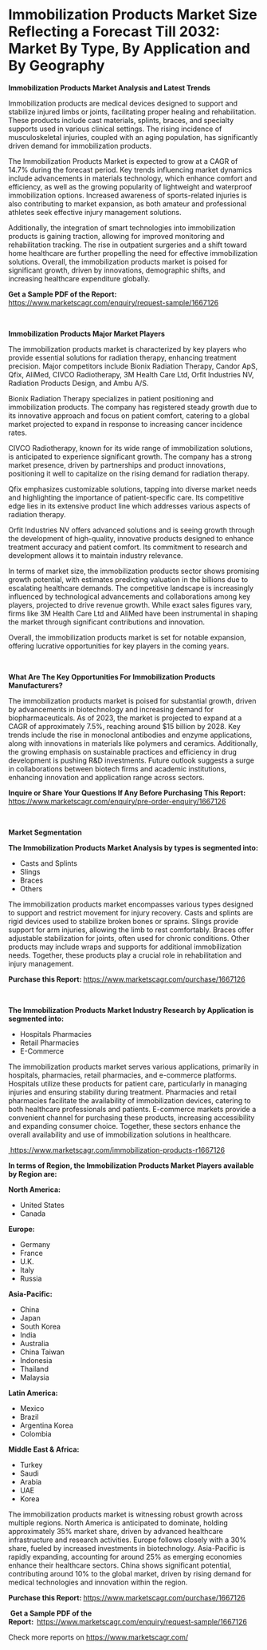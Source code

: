 <p><h1>Immobilization Products Market Size Reflecting a Forecast Till 2032: Market By Type, By Application and By Geography</h1></p><p><strong>Immobilization Products Market Analysis and Latest Trends</strong></p>
<p><p>Immobilization products are medical devices designed to support and stabilize injured limbs or joints, facilitating proper healing and rehabilitation. These products include cast materials, splints, braces, and specialty supports used in various clinical settings. The rising incidence of musculoskeletal injuries, coupled with an aging population, has significantly driven demand for immobilization products.</p><p>The Immobilization Products Market is expected to grow at a CAGR of 14.7% during the forecast period. Key trends influencing market dynamics include advancements in materials technology, which enhance comfort and efficiency, as well as the growing popularity of lightweight and waterproof immobilization options. Increased awareness of sports-related injuries is also contributing to market expansion, as both amateur and professional athletes seek effective injury management solutions.</p><p>Additionally, the integration of smart technologies into immobilization products is gaining traction, allowing for improved monitoring and rehabilitation tracking. The rise in outpatient surgeries and a shift toward home healthcare are further propelling the need for effective immobilization solutions. Overall, the immobilization products market is poised for significant growth, driven by innovations, demographic shifts, and increasing healthcare expenditure globally.</p></p>
<p><strong>Get a Sample PDF of the Report:&nbsp;</strong> <a href="https://www.marketscagr.com/enquiry/request-sample/1667126?utm_campaign=1889&utm_medium=2&utm_source=Github&utm_content=ia&utm_term=08032025&utm_id=immobilization-products">https://www.marketscagr.com/enquiry/request-sample/1667126</a></p>
<p>&nbsp;</p>
<p><strong>Immobilization Products Major Market Players</strong></p>
<p><p>The immobilization products market is characterized by key players who provide essential solutions for radiation therapy, enhancing treatment precision. Major competitors include Bionix Radiation Therapy, Candor ApS, Qfix, AliMed, CIVCO Radiotherapy, 3M Health Care Ltd, Orfit Industries NV, Radiation Products Design, and Ambu A/S.</p><p>Bionix Radiation Therapy specializes in patient positioning and immobilization products. The company has registered steady growth due to its innovative approach and focus on patient comfort, catering to a global market projected to expand in response to increasing cancer incidence rates. </p><p>CIVCO Radiotherapy, known for its wide range of immobilization solutions, is anticipated to experience significant growth. The company has a strong market presence, driven by partnerships and product innovations, positioning it well to capitalize on the rising demand for radiation therapy.</p><p>Qfix emphasizes customizable solutions, tapping into diverse market needs and highlighting the importance of patient-specific care. Its competitive edge lies in its extensive product line which addresses various aspects of radiation therapy.</p><p>Orfit Industries NV offers advanced solutions and is seeing growth through the development of high-quality, innovative products designed to enhance treatment accuracy and patient comfort. Its commitment to research and development allows it to maintain industry relevance.</p><p>In terms of market size, the immobilization products sector shows promising growth potential, with estimates predicting valuation in the billions due to escalating healthcare demands. The competitive landscape is increasingly influenced by technological advancements and collaborations among key players, projected to drive revenue growth. While exact sales figures vary, firms like 3M Health Care Ltd and AliMed have been instrumental in shaping the market through significant contributions and innovation.</p><p>Overall, the immobilization products market is set for notable expansion, offering lucrative opportunities for key players in the coming years.</p></p>
<p>&nbsp;</p>
<p><strong>What Are The Key Opportunities For Immobilization Products Manufacturers?</strong></p>
<p><p>The immobilization products market is poised for substantial growth, driven by advancements in biotechnology and increasing demand for biopharmaceuticals. As of 2023, the market is projected to expand at a CAGR of approximately 7.5%, reaching around $15 billion by 2028. Key trends include the rise in monoclonal antibodies and enzyme applications, along with innovations in materials like polymers and ceramics. Additionally, the growing emphasis on sustainable practices and efficiency in drug development is pushing R&D investments. Future outlook suggests a surge in collaborations between biotech firms and academic institutions, enhancing innovation and application range across sectors.</p></p>
<p><strong>Inquire or Share Your Questions If Any Before Purchasing This Report:</strong> <a href="https://www.marketscagr.com/enquiry/pre-order-enquiry/1667126?utm_campaign=1889&utm_medium=2&utm_source=Github&utm_content=ia&utm_term=08032025&utm_id=immobilization-products">https://www.marketscagr.com/enquiry/pre-order-enquiry/1667126</a></p>
<p>&nbsp;</p>
<p><strong>Market Segmentation</strong></p>
<p><strong>The Immobilization Products Market Analysis by types is segmented into:</strong></p>
<p><ul><li>Casts and Splints</li><li>Slings</li><li>Braces</li><li>Others</li></ul></p>
<p><p>The immobilization products market encompasses various types designed to support and restrict movement for injury recovery. Casts and splints are rigid devices used to stabilize broken bones or sprains. Slings provide support for arm injuries, allowing the limb to rest comfortably. Braces offer adjustable stabilization for joints, often used for chronic conditions. Other products may include wraps and supports for additional immobilization needs. Together, these products play a crucial role in rehabilitation and injury management.</p></p>
<p><strong>Purchase this Report:&nbsp;</strong><a href="https://www.marketscagr.com/purchase/1667126?utm_campaign=1889&utm_medium=2&utm_source=Github&utm_content=ia&utm_term=08032025&utm_id=immobilization-products">https://www.marketscagr.com/purchase/1667126</a></p>
<p>&nbsp;</p>
<p><strong>The Immobilization Products Market Industry Research by Application is segmented into:</strong></p>
<p><ul><li>Hospitals Pharmacies</li><li>Retail Pharmacies</li><li>E-Commerce</li></ul></p>
<p><p>The immobilization products market serves various applications, primarily in hospitals, pharmacies, retail pharmacies, and e-commerce platforms. Hospitals utilize these products for patient care, particularly in managing injuries and ensuring stability during treatment. Pharmacies and retail pharmacies facilitate the availability of immobilization devices, catering to both healthcare professionals and patients. E-commerce markets provide a convenient channel for purchasing these products, increasing accessibility and expanding consumer choice. Together, these sectors enhance the overall availability and use of immobilization solutions in healthcare.</p></p>
<p><a href="https://www.marketscagr.com/immobilization-products-r1667126?utm_campaign=1889&utm_medium=2&utm_source=Github&utm_content=ia&utm_term=08032025&utm_id=immobilization-products">&nbsp;https://www.marketscagr.com/immobilization-products-r1667126</a></p>
<p><strong>In terms of Region, the Immobilization Products Market Players available by Region are:</strong></p>
<p>
    <p> <strong> North America: </strong>
        <ul>
            <li>United States</li>
            <li>Canada</li>
        </ul>
        </p> 
    <p> <strong> Europe: </strong>
        <ul>
            <li>Germany</li>
            <li>France</li>
            <li>U.K.</li>
            <li>Italy</li>
            <li>Russia</li>
        </ul>
        </p> 
    <p> <strong> Asia-Pacific: </strong>
        <ul>
            <li>China</li>
            <li>Japan</li>
            <li>South Korea</li>
            <li>India</li>
            <li>Australia</li>
            <li>China Taiwan</li>
            <li>Indonesia</li>
            <li>Thailand</li>
            <li>Malaysia</li>
        </ul>
        </p> 
    <p> <strong> Latin America: </strong>
        <ul>
            <li>Mexico</li>
            <li>Brazil</li>
            <li>Argentina Korea</li>
            <li>Colombia</li>
        </ul>
        </p> 
    <p> <strong> Middle East & Africa: </strong>
        <ul>
            <li>Turkey</li>
            <li>Saudi</li>
            <li>Arabia</li>
            <li>UAE</li>
            <li>Korea</li>
        </ul>
    </p>
    </p>
<p><p>The immobilization products market is witnessing robust growth across multiple regions. North America is anticipated to dominate, holding approximately 35% market share, driven by advanced healthcare infrastructure and research activities. Europe follows closely with a 30% share, fueled by increased investments in biotechnology. Asia-Pacific is rapidly expanding, accounting for around 25% as emerging economies enhance their healthcare sectors. China shows significant potential, contributing around 10% to the global market, driven by rising demand for medical technologies and innovation within the region.</p></p>
<p><strong>Purchase this Report: </strong><a href="https://www.marketscagr.com/purchase/1667126?utm_campaign=1889&utm_medium=2&utm_source=Github&utm_content=ia&utm_term=08032025&utm_id=immobilization-products">https://www.marketscagr.com/purchase/1667126</a></p>
<p>&nbsp;<strong>Get a Sample PDF of the Report:&nbsp;&nbsp;</strong><a href="https://www.marketscagr.com/enquiry/request-sample/1667126?utm_campaign=1889&utm_medium=2&utm_source=Github&utm_content=ia&utm_term=08032025&utm_id=immobilization-products">https://www.marketscagr.com/enquiry/request-sample/1667126</a></p>
<p><strong></strong></p>
<p>Check more reports on <a href="https://www.marketscagr.com/?utm_campaign=1889&utm_medium=2&utm_source=Github&utm_content=ia&utm_term=08032025&utm_id=immobilization-products">https://www.marketscagr.com/</a></p>